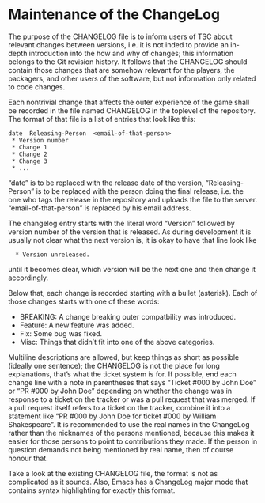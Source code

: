 Maintenance of the ChangeLog
============================

The purpose of the CHANGELOG file is to inform users of TSC about
relevant changes between versions, i.e. it is not inded to provide an
in-depth introduction into the how and why of changes; this
information belongs to the Git revision history. It follows that the
CHANGELOG should contain those changes that are somehow relevant for
the players, the packagers, and other users of the software, but not
information only related to code changes.

Each nontrivial change that affects the outer experience of the game
shall be recorded in the file named CHANGELOG in the toplevel of the
repository. The format of that file is a list of entries that look
like this:

~~~~~~~~~~~~~~~~~~~~~~~
date  Releasing-Person  <email-of-that-person>
 * Version number
 * Change 1
 * Change 2
 * Change 3
 * ...
~~~~~~~~~~~~~~~~~~~~~~~

“date” is to be replaced with the release date of the version,
“Releasing-Person” is to be replaced with the person doing the final
release, i.e. the one who tags the release in the repository and
uploads the file to the server. “email-of-that-person” is replaced by
his email address.

The changelog entry starts with the literal word “Version” followed by
version number of the version that is released. As during development
it is usually not clear what the next version is, it is okay to have
that line look like

~~~~~~~~~~~~~~~~~~~~~~~
  * Version unreleased.
~~~~~~~~~~~~~~~~~~~~~~~

until it becomes clear, which version will be the next one and then
change it accordingly.

Below that, each change is recorded starting with a bullet
(asterisk). Each of those changes starts with one of these words:

* BREAKING: A change breaking outer compatbility was introduced.
* Feature: A new feature was added.
* Fix: Some bug was fixed.
* Misc: Things that didn’t fit into one of the above categories.

Multiline descriptions are allowed, but keep things as short as
possible (ideally one sentence); the CHANGELOG is not the place for
long explanations, that’s what the ticket system is for. If possible,
end each change line with a note in parentheses that says “Ticket #000
by John Doe” or “PR #000 by John Doe” depending on whether the change
was in response to a ticket on the tracker or was a pull request that
was merged. If a pull request itself refers to a ticket on the
tracker, combine it into a statement like “PR #000 by John Doe for
ticket #000 by William Shakespeare”. It is recommended to use the real
names in the ChangeLog rather than the nicknames of the persons
mentioned, because this makes it easier for those persons to point to
contributions they made. If the person in question demands not being
mentioned by real name, then of course honour that.

Take a look at the existing CHANGELOG file, the format is not as
complicated as it sounds. Also, Emacs has a ChangeLog major mode that
contains syntax highlighting for exactly this format.
